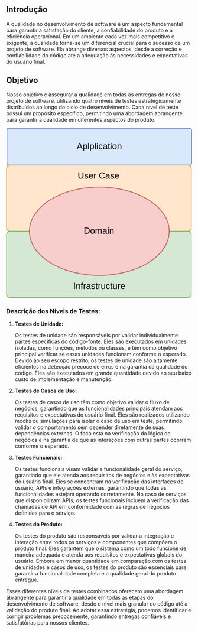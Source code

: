 ## Introdução

A qualidade no desenvolvimento de software é um aspecto fundamental para garantir a satisfação do cliente, a confiabilidade do produto e a eficiência operacional. Em um ambiente cada vez mais competitivo e exigente, a qualidade torna-se um diferencial crucial para o sucesso de um projeto de software. Ela abrange diversos aspectos, desde a correção e confiabilidade do código até a adequação às necessidades e expectativas do usuário final.

## Objetivo

Nosso objetivo é assegurar a qualidade em todas as entregas de nosso projeto de software, utilizando quatro níveis de testes estrategicamente distribuídos ao longo do ciclo de desenvolvimento. Cada nível de teste possui um propósito específico, permitindo uma abordagem abrangente para garantir a qualidade em diferentes aspectos do produto.

<div align="center">
  <img src="img/arq_macro.png" alt="Arquitetura">
</div>

### Descrição dos Níveis de Testes:

1. **Testes de Unidade:**

   Os testes de unidade são responsáveis por validar individualmente partes específicas do código-fonte. Eles são executados em unidades isoladas, como funções, métodos ou classes, e têm como objetivo principal verificar se essas unidades funcionam conforme o esperado. Devido ao seu escopo restrito, os testes de unidade são altamente eficientes na detecção precoce de erros e na garantia da qualidade do código. Eles são executados em grande quantidade devido ao seu baixo custo de implementação e manutenção.

2. **Testes de Casos de Uso:**

   Os testes de casos de uso têm como objetivo validar o fluxo de negócios, garantindo que as funcionalidades principais atendam aos requisitos e expectativas do usuário final. Eles são realizados utilizando mocks ou simulações para isolar o caso de uso em teste, permitindo validar o comportamento sem depender diretamente de suas dependências externas. O foco está na verificação da lógica de negócios e na garantia de que as interações com outras partes ocorram conforme o esperado.

3. **Testes Funcionais:**

   Os testes funcionais visam validar a funcionalidade geral do serviço, garantindo que ele atenda aos requisitos de negócios e às expectativas do usuário final. Eles se concentram na verificação das interfaces de usuário, APIs e integrações externas, garantindo que todas as funcionalidades estejam operando corretamente. No caso de serviços que disponibilizam APIs, os testes funcionais incluem a verificação das chamadas de API em conformidade com as regras de negócios definidas para o serviço.

4. **Testes do Produto:**

   Os testes do produto são responsáveis por validar a integração e interação entre todos os serviços e componentes que compõem o produto final. Eles garantem que o sistema como um todo funcione de maneira adequada e atenda aos requisitos e expectativas globais do usuário. Embora em menor quantidade em comparação com os testes de unidades e casos de uso, os testes do produto são essenciais para garantir a funcionalidade completa e a qualidade geral do produto entregue.

Esses diferentes níveis de testes combinados oferecem uma abordagem abrangente para garantir a qualidade em todas as etapas do desenvolvimento de software, desde o nível mais granular do código até a validação do produto final. Ao adotar essa estratégia, podemos identificar e corrigir problemas precocemente, garantindo entregas confiáveis e satisfatórias para nossos clientes.
